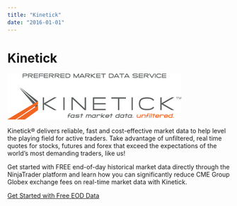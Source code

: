 ```yaml
---
title: "Kinetick"
date: "2016-01-01"
---
```

# Kinetick

![Kinetick](./kinetick_partner_logo.png)

Kinetick® delivers reliable, fast and cost-effective market data to help level the playing field for active traders. Take advantage of unfiltered, real time quotes for stocks, futures and forex that exceed the expectations of the world’s most demanding traders, like us!

Get started with FREE end-of-day historical market data directly through the NinjaTrader platform and learn how you can significantly reduce CME Group Globex exchange fees on real-time market data with Kinetick.

[Get Started with Free EOD Data](http://kinetick.com/NinjaTrader)